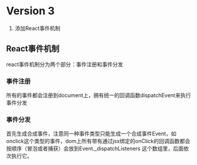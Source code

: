 # Version 3
1. 添加React事件机制

## React事件机制
react事件机制分为两个部分：事件注册和事件分发

### 事件注册
所有的事件都会注册到document上，拥有统一的回调函数dispatchEvent来执行事件分发

### 事件分发
首先生成合成事件，注意同一种事件类型只能生成一个合成事件Event，如onclick这个类型的事件，dom上所有带有通过jsx绑定的onClick的回调函数都会按顺序（冒泡或者捕获）会放到Event._dispatchListeners 这个数组里，后面依次执行它。